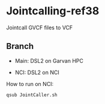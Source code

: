 # Jointcalling-ref38

Jointcall GVCF files to VCF

## Branch

- Main: DSL2 on Garvan HPC

- NCI: DSL2 on NCI

How to run on NCI:
```
qsub JointCaller.sh
```
